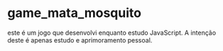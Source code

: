 # game_mata_mosquito
este é um jogo que desenvolvi enquanto estudo JavaScript. A intenção deste é apenas estudo e aprimoramento pessoal.
